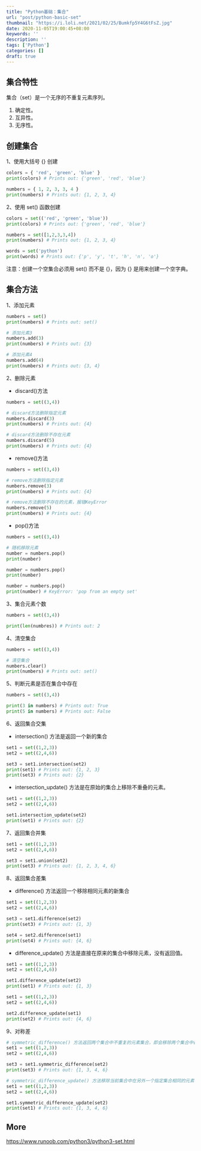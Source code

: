 ```yaml
---
title: "Python基础：集合"
url: "post/python-basic-set"
thumbnail: "https://i.loli.net/2021/02/25/Bumkfp5Y4G6tFsZ.jpg"
date: 2020-11-05T19:00:45+08:00
keywords: ''
description: ''
tags: ['Python']
categories: []
draft: true
---
```


## 集合特性

集合（set）是一个无序的不重复元素序列。

1. 确定性。
2. 互异性。
3. 无序性。

## 创建集合

1、使用大括号 {} 创建
```Python
colors = { 'red', 'green', 'blue' }
print(colors) # Prints out: {'green', 'red', 'blue'} 

numbers = { 1, 2, 3, 3, 4 }
print(numbers) # Prints out: {1, 2, 3, 4}
```

2、使用 set() 函数创建
```Python
colors = set(('red', 'green', 'blue'))
print(colors) # Prints out: {'green', 'red', 'blue'}

numbers = set([1,2,3,3,4])
print(numbers) # Prints out: {1, 2, 3, 4}

words = set('python')
print(words) # Prints out: {'p', 'y', 't', 'h', 'n', 'o'}
```

注意：创建一个空集合必须用 set() 而不是 {}，因为 {} 是用来创建一个空字典。

## 集合方法

1、添加元素
```Python
numbers = set()
print(numbers) # Prints out: set()

# 添加元素3
numbers.add(3)
print(numbers) # Prints out: {3}

# 添加元素4
numbers.add(4)
print(numbers) # Prints out: {3, 4}
```

2、删除元素

- discard()方法
```Python
numbers = set((3,4))

# discard方法删除指定元素
numbers.discard(3)
print(numbers) # Prints out: {4}

# discard方法删除不存在元素
numbers.discard(5)
print(numbers) # Prints out: {4}
```

- remove()方法
```Python
numbers = set((3,4))

# remove方法删除指定元素
numbers.remove(3)
print(numbers) # Prints out: {4}

# remove方法删除不存在的元素，报错KeyError
numbers.remove(5)
print(numbers) # Prints out: {4}
```

- pop()方法
```Python
numbers = set((3,4))

# 随机移除元素
number = numbers.pop()
print(number)

number = numbers.pop()
print(number)

number = numbers.pop()
print(number) # KeyError: 'pop from an empty set'
```

3、集合元素个数

```Python
numbers = set((3,4))

print(len(numbres)) # Prints out: 2
```

4、清空集合

```Python
numbers = set((3,4))

# 清空集合
numbers.clear()
print(numbers) # Prints out: set()
```

5、判断元素是否在集合中存在

```Python
numbers = set((3,4))

print(3 in numbers) # Prints out: True
print(5 in numbers) # Prints out: False
```

6、返回集合交集

- intersection() 方法是返回一个新的集合
```Python
set1 = set((1,2,3))
set2 = set((2,4,6))

set3 = set1.intersection(set2)
print(set1) # Prints out: {1, 2, 3}
print(set3) # Prints out: {2}
```

- intersection_update() 方法是在原始的集合上移除不重叠的元素。
```Python
set1 = set((1,2,3))
set2 = set((2,4,6))

set1.intersection_update(set2)
print(set1) # Prints out: {2}
```

7、返回集合并集
```Python
set1 = set((1,2,3))
set2 = set((2,4,6))

set3 = set1.union(set2)
print(set3) # Prints out: {1, 2, 3, 4, 6}
```

8、返回集合差集

- difference() 方法返回一个移除相同元素的新集合
```Python
set1 = set((1,2,3))
set2 = set((2,4,6))

set3 = set1.difference(set2)
print(set3) # Prints out: {1, 3}

set4 = set2.difference(set1)
print(set4) # Prints out: {4, 6}
```

- difference_update() 方法是直接在原来的集合中移除元素，没有返回值。
```Python
set1 = set((1,2,3))
set2 = set((2,4,6))

set1.difference_update(set2)
print(set1) # Prints out: {1, 3}

set1 = set((1,2,3))
set2 = set((2,4,6))

set2.difference_update(set1)
print(set2) # Prints out: {4, 6}
```

9、对称差

```Python
# symmetric_difference() 方法返回两个集合中不重复的元素集合，即会移除两个集合中都存在的元素。
set1 = set((1,2,3))
set2 = set((2,4,6))

set3 = set1.symmetric_difference(set2)
print(set3) # Prints out: {1, 3, 4, 6}

# symmetric_difference_update() 方法移除当前集合中在另外一个指定集合相同的元素，并将另外一个指定集合中不同的元素插入到当前集合中。
set1 = set((1,2,3))
set2 = set((2,4,6))

set1.symmetric_difference_update(set2)
print(set1) # Prints out: {1, 3, 4, 6}
```

## More

https://www.runoob.com/python3/python3-set.html
